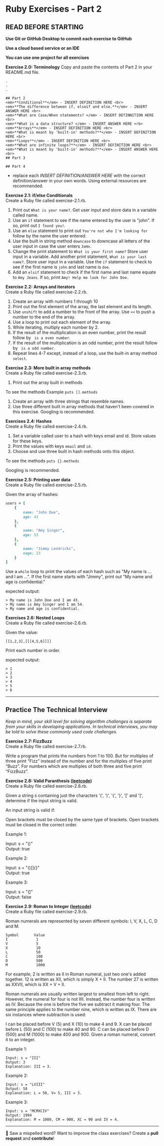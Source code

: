 # Ruby Exercises - Part 2

## READ BEFORE STARTING

**Use Git or GitHub Desktop to commit each exercise to GitHub** <br>

**Use a cloud based service or an IDE**<br>

**You can use one project for all exercises**<br>

**Exercise 2.0: Terminology** 
Copy and paste the contents of Part 2 in your README.md file.
``` 
.
.
.

## Part 2
<em>**Conditional**</em> - INSERT DEFINITION HERE <br>
<em>**The difference between if, elseif and else.**</em> - INSERT ANSWER HERE <br>
<em>**What are Case/When statements? </em> - INSERT DEfINNITION HERE <br>
<em>**What is a data structure? </em> - INSERT ANSWER HERE <rb>
<em>**Arrays**</em> - INSERT DEFINITION HERE <br>
<em>**What is meant by 'built-in' methods?**</em> - INSERT DEFINITION HERE <br>
<em>**Loops**</em> - INSERT DEFINITION HERE <br>
<em>**What are infinite loops?**</em> - INSERT DEFINITION HERE <br>
<em>**What is meant by 'built-in' methods?**</em> - INSERT ANSWER HERE <br>
## Part 3

## Part 4
```

- replace each <em>INSERT DEFINITION/ANSWER HERE</em> with the correct definition/answer in your own words. Using external resources are recommended.<br>

**Exercise 2.1: if/else Conditionals** <br>
Create a Ruby file called exercise-2.1.rb. 

1. Print out `What is your name?`. Get user input and store data in a variable called name.
2. Use an `if` statement to see if the name entered by the user is "john". If so, print out `I found you!`.
3. Use an `else` statement to print out `You're not who I'm looking for ` follow by the name the user entered.
4. Use the built in string method `downcase` to downcase all letters of the user input in case the user enters `JoHn`.
5. Change the print statement to `What is your first name?` Store user input in a variable. Add another print statement, `What is your last name?`. Store user input in a variable. Use the `if` statement to check to see if the first name is `john` and last name is `doe`. 
6. Add an `elsif` statement to check if the first name and last name equate to `Amy Jeans`. If so, print `Amy! Help me look for John Doe.`

**Exercise 2.2: Arrays and iterators** <br>
Create a Ruby file called exercise-2.2.rb. 

1. Create an array with numbers 1 through 10
2. Print out the first element of the array, the last element and its length.
3. Use `unshift` to add a number to the front of the array. Use `<<` to push a number to the end of the array.
4. Use a loop to print out each element of the array.
5. While iterating, multiply each number by 2.
6. If the result of the multiplication is an even number, print the result follow by ` is a even number`. 
7. If the result of the multiplication is an odd number, print the result follow by ` is a odd number`. 
8. Repeat lines 4-7 except, instead of a loop, use the built-in array method `select`.

**Exercise 2.3: More built in array methods** <br>
Create a Ruby file called exercise-2.3.rb. 

1. Print out the array built in methods

To see the methods
Example `puts [].methods`

1. Create an array with three strings that resemble names.
2. Use three different built in array methods that haven't been covered in this exercise. Googling is recommended.

**Exercises 2.4: Hashes** <br>
Create a Ruby file called exercise-2.4.rb. 

1. Set a variable called user to a hash with keys email and id. Store values for these keys.
2. Print the values with keys `email` and `id`. 
3. Choose and use three built in hash methods onto this object. 

To see the methods
`puts {}.methods`

Googling is recommended.

**Exercise 2.5: Printing user data**<br>
Create a Ruby file called exercise-2.5.rb.

Given the array of hashes:

```ruby 
users = [
    {
        name: "John Doe",
        age: 43
    },
    {
        name: "Amy Singer",
        age: 53
    },
    {
        name: "Jimmy Lendricks",
        nage: 23
    }
]
```

Use a `while` loop to print the values of each hash such as "My name is ... and I am ...". If the first name starts with "Jimmy", print out "My name and age is confidential."

expected output: 
```
> My name is John Doe and I am 43.
> My name is Amy Singer and I am 54.
> My name and age is confidential.
```


**Exercises 2.6: Nested Loops** <br>
Create a Ruby file called exercise-2.6.rb.

Given the value: <br>
```
[[1,2,3],[[[4,5,6]]]]
```

Print each number in order. 

expected output: 

```
> 1
> 2
> 3
> 4
> 5
> 6

```

---

## Practice The Technical Interview
*Keep in mind, your skill level for solving algorithm challenges is separate from your skills in developing applications. In technical interviews, you may be told to solve these commonly used code challenges.*


**Exercise 2.7: FizzBuzz** <br> 
Create a Ruby file called exercise-2.7.rb. 

Write a program that prints the numbers from 1 to 100.
But for multiples of three print “Fizz” instead of the
number and for the multiples of five print “Buzz”. For
numbers which are multiples of both three and five
print “FizzBuzz”.

**Exercise 2.8: Valid Paranthesis ([leetcode](https://leetcode.com/problems/valid-parentheses/))** <br>
Create a Ruby file called exercise-2.8.rb. 

Given a string s containing just the characters '(', ')', '{', '}', '[' and ']', determine if the input string is valid.

An input string is valid if:

Open brackets must be closed by the same type of brackets.
Open brackets must be closed in the correct order.

Example 1: <br>

Input: s = "()" <br>
Output: true <br>

Example 2: <br>

Input: s = "()[]{}"  <br>
Output: true <br>

Example 3: <br>

Input: s = "(]" <br>
Output: false <br>

**Exercise 2.9: Roman to Integer ([leetcode](https://leetcode.com/problems/roman-to-integer/))** <br>
Create a Ruby file called exercise-2.9.rb. 

Roman numerals are represented by seven different symbols: I, V, X, L, C, D and M.

```
Symbol       Value
I             1
V             5
X             10
L             50
C             100
D             500
M             1000
```
For example, 2 is written as II in Roman numeral, just two one's added together. 12 is written as XII, which is simply X + II. The number 27 is written as XXVII, which is XX + V + II.

Roman numerals are usually written largest to smallest from left to right. However, the numeral for four is not IIII. Instead, the number four is written as IV. Because the one is before the five we subtract it making four. The same principle applies to the number nine, which is written as IX. There are six instances where subtraction is used:

I can be placed before V (5) and X (10) to make 4 and 9. 
X can be placed before L (50) and C (100) to make 40 and 90. 
C can be placed before D (500) and M (1000) to make 400 and 900.
Given a roman numeral, convert it to an integer.


Example 1:

```
Input: s = "III"
Output: 3
Explanation: III = 3.
```

Example 2:

```
Input: s = "LVIII"
Output: 58
Explanation: L = 50, V= 5, III = 3.
```
Example 3:

```
Input: s = "MCMXCIV"
Output: 1994
Explanation: M = 1000, CM = 900, XC = 90 and IV = 4.
```

---

:wave: Saw a mispelled word? Want to improve the class exercises? Create a **pull request** and **contribute**! 
